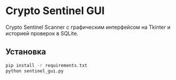 # Crypto Sentinel GUI

Crypto Sentinel Scanner с графическим интерфейсом на Tkinter и историей проверок в SQLite.

## Установка

```bash
pip install -r requirements.txt
python sentinel_gui.py
```
